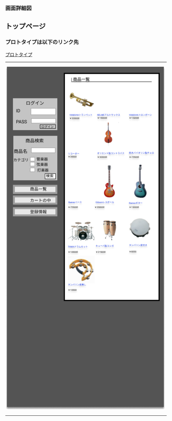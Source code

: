 ### 画面詳細図
## トップページ
### プロトタイプは以下のリンク先
[プロトタイプ](https://www.figma.com/file/oSyALmPTjjaWxJxlWsZPMI/Untitled?node-id=0%3A1)
*****
<img src="../img/iPhone 11 Pro Max - 1.png" width="500">

*****
